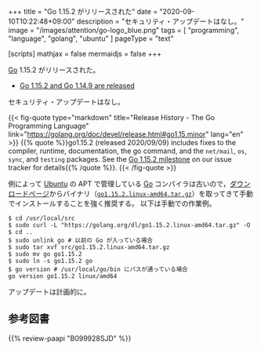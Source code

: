 +++
title = "Go 1.15.2 がリリースされた"
date =  "2020-09-10T10:22:48+09:00"
description = "セキュリティ・アップデートはなし。"
image = "/images/attention/go-logo_blue.png"
tags  = [ "programming", "language", "golang", "ubuntu" ]
pageType = "text"

[scripts]
  mathjax = false
  mermaidjs = false
+++

[Go] 1.15.2 がリリースされた。

- [Go 1.15.2 and Go 1.14.9 are released](https://groups.google.com/g/golang-announce/c/ipD8jvpSFtA)

セキュリティ・アップデートはなし。

{{< fig-quote type="markdown" title="Release History - The Go Programming Language" link="https://golang.org/doc/devel/release.html#go1.15.minor" lang="en" >}}
{{% quote %}}go1.15.2 (released 2020/09/09) includes fixes to the compiler, runtime, documentation, the go command, and the `net/mail`, `os`, `sync`, and `testing` packages. See the [Go 1.15.2 milestone](https://github.com/golang/go/issues?q=milestone%3AGo1.15.2+label%3ACherryPickApproved) on our issue tracker for details{{% /quote %}}.
{{< /fig-quote >}}

例によって [Ubuntu] の APT で管理している [Go] コンパイラは古いので，[ダウンロードページ](https://golang.org/dl/ "Downloads - The Go Programming Language")からバイナリ（[`go1.15.2.linux-amd64.tar.gz`](https://golang.org/dl/go1.15.2.linux-amd64.tar.gz)）を取ってきて手動でインストールすることを強く推奨する。
以下は手動での作業例。

```text
$ cd /usr/local/src
$ sudo curl -L "https://golang.org/dl/go1.15.2.linux-amd64.tar.gz" -O
$ cd ..
$ sudo unlink go # 以前の Go が入っている場合
$ sudo tar xvf src/go1.15.2.linux-amd64.tar.gz
$ sudo mv go go1.15.2
$ sudo ln -s go1.15.2 go
$ go version # /usr/local/go/bin にパスが通っている場合
go version go1.15.2 linux/amd64
```

アップデートは計画的に。

[Go]: https://go.dev/
[Ubuntu]: https://www.ubuntu.com/ "The leading operating system for PCs, IoT devices, servers and the cloud | Ubuntu"

## 参考図書

{{% review-paapi "B099928SJD" %}} <!-- プログラミング言語Go -->
